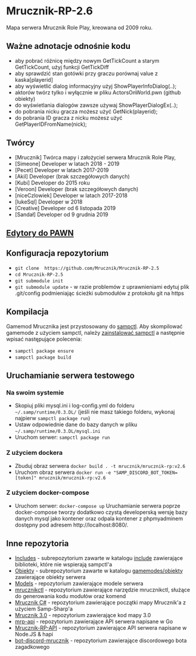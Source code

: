 # Mrucznik-RP-2.6

Mapa serwera Mrucznik Role Play, kreowana od 2009 roku.

## Ważne adnotacje odnośnie kodu

- aby pobrać różnicę między nowym GetTickCount a starym GetTickCount, użyj funkcji GetTickDiff
- aby sprawdzić stan gotówki przy graczu porównaj value z kaska[playerid]
- aby wyświetlić dialog informacyjny użyj ShowPlayerInfoDialog(..);
- aktorów twórz tylko i wyłącznie w pliku ActorsOnWorld.pwn (github obiekty)
- do wyświetlania dialogów zawsze używaj ShowPlayerDialogEx(..);
- do pobrania nicku gracza możesz użyć GetNick(playerid);
- do pobrania ID gracza z nicku możesz użyć GetPlayerIDFromName(nick);

## Twórcy

- [Mrucznik] Twórca mapy i założyciel serwera Mrucznik Role Play,
- [Simeone] Developer w latach 2018 - 2019
- [Pecet] Developer w latach 2017-2019
- [Akil] Developer (brak szczegółowych danych)
- [Kubi] Developer do 2015 roku
- [Veroon] Developer (brak szczegółowych danych)
- [niceCzlowiek] Developer w latach 2017-2018
- [lukeSql] Developer w 2018
- [Creative] Developer od 6 listopada 2019
- [Sandał] Developer od 9 grudnia 2019

## [Edytory do PAWN](IDE.md)

## Konfiguracja repozytorium

- `git clone  https://github.com/Mrucznik/Mrucznik-RP-2.5`
- `cd Mrucznik-RP-2.5`
- `git submodule init`
- `git submodule update` - w razie problemów z uprawnieniami edytuj plik .git/config podmieniając ścieżki submodułów z protokołu git na https

## Kompilacja

Gamemod Mrucznika jest przystosowany do [sampctl](https://github.com/Southclaws/sampctl).
Aby skompilować gamemode z użyciem sampctl, należy [zainstalować sampctl](https://github.com/Southclaws/sampctl/wiki/Windows) a następnie wpisać następujące polecenia:

- `sampctl package ensure`
- `sampctl package build`

## Uruchamianie serwera testowego
### Na swoim systemie
- Skopiuj pliki mysql.ini i log-config.yml do folderu `~/.samp/runtime/0.3.DL/` (jeśli nie masz takiego folderu, wykonaj najpierw `sampctl package run`)
- Ustaw odpowiednie dane do bazy danych w pliku `~/.samp/runtime/0.3.DL/mysql.ini`
- Uruchom serwer: `sampctl package run`

### Z użyciem dockera
- Zbuduj obraz serwera `docker build . -t mrucznik/mrucznik-rp:v2.6`
- Uruchom obraz serwera `docker run -e "SAMP_DISCORD_BOT_TOKEN=[token]" mrucznik/mrucznik-rp:v2.6`

### Z użyciem docker-compose
- Uruchom serwer: `docker-compose up`
Uruchamianie serwera poprze docker-compose tworzy dodatkowo czystą developerską wersję bazy danych mysql jako kontener oraz odpala kontener z phpmyadminem dostępny pod adresem http://localhost:8080/.

## Inne repozytoria
- [Includes](https://github.com/Mrucznik/Mrucznik-RP-Includes) - subrepozytorium zawarte w katalogu [include](./include) zawierające biblioteki, które nie wspierają sampctl'a
- [Obiekty](https://github.com/Mrucznik/Mrucznik-RP-obiekty) - subrepozytorium zawarte w katalogu [gamemodes/obiekty](./gamemodes/obiekty) zawierające obiekty serwera
- [Models](https://github.com/Mrucznik/Mrucznik-RP-Models) - repozytorium zawierające modele serwera
- [mrucznikctl](https://github.com/Mrucznik/Mrucznik-RP-CTL) - repozytorium zawierające narzędzie mrucznikctl, służące do generowania kodu modułów oraz komend
- [Mrucznik C#](https://github.com/Mrucznik/Mrucznik-RP-CSharp) - repozytorium zawierające początki mapy Mrucznik'a z użyciem Samp-Sharp'a
- [Mrucznik 3.0](https://github.com/Mrucznik/Mrucznik-RP-3.0) - repozytorium zawierające kod mapy 3.0
- [mrp-api](https://github.com/Mrucznik/mrp-api) - repozytorium zawierające API serwera napisane w Go
- [Mrucznik-RP-API](https://github.com/Mrucznik/Mrucznik-RP-API) - repozytorium zawierające API serwera napisane w Node.JS & hapi
- [bot-discord-mrucznik](https://github.com/Mrucznik/bot-discord-mrucznik) - repozytorium zawierające discordowego bota zagadkowego